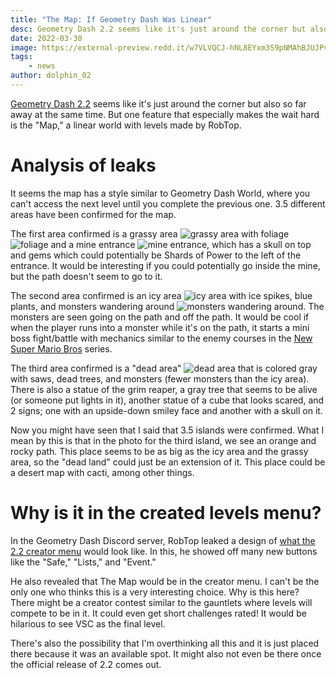```yaml
---
title: "The Map: If Geometry Dash Was Linear"
desc: Geometry Dash 2.2 seems like it's just around the corner but also so far away at the same time. But one feature that especially makes the wait hard is the "Map," a linear world with levels made by RobTop.
date: 2022-03-30
image: https://external-preview.redd.it/w7VLVQCJ-hNL8EYxm3S9pNMAhBJUJPvg33tvayDDRXc.png?width=640&crop=smart&format=pjpg&auto=webp&s=c7499e98ffe06e45b284b8dbfc893396a9aebe8b
tags: 
    - news
author: dolphin_02
---
```


[Geometry Dash 2.2](https://geometry-dash.fandom.com/wiki/Update_2.2) seems like it's just around the corner but also so far away at the same time. But one feature that especially makes the wait hard is the "Map," a linear world with levels made by RobTop.

# Analysis of leaks

It seems the map has a style similar to Geometry Dash World, where you can't access the next level until you complete the previous one. 3.5 different areas have been confirmed for the map. 

The first area confirmed is a grassy area ![grassy area](https://geometry-dash.fandom.com/wiki/Update_2.2?file=Update2.2MapPreview01.png) with foliage ![foliage](https://geometry-dash.fandom.com/wiki/Update_2.2?file=Update2.2MapPreview02.png) and a mine entrance ![mine entrance](https://geometry-dash.fandom.com/wiki/Update_2.2?file=Update2.2MapPreview03.png), which has a skull on top and gems which could potentially be Shards of Power to the left of the entrance. It would be interesting if you could potentially go inside the mine, but the path doesn't seem to go to it. 

The second area confirmed is an icy area ![icy area](https://geometry-dash.fandom.com/wiki/Update_2.2?file=Update2.2MapPreview04.png) with ice spikes, blue plants, and monsters wandering around ![monsters wandering around](https://discordapp.com/channels/398627612299362304/398627612299362306/938826494023721070). The monsters are seen going on the path and off the path. It would be cool if when the player runs into a monster while it's on the path, it starts a mini boss fight/battle with mechanics similar to the enemy courses in the [New Super Mario Bros](https://www.mariowiki.com/Enemy_Course) series.

The third area confirmed is a "dead area" ![dead area](https://geometry-dash.fandom.com/wiki/Update_2.2?file=Update2.2MapPreview06.jpg) that is colored gray with saws, dead trees, and monsters (fewer monsters than the icy area). There is also a statue of the grim reaper, a gray tree that seems to be alive (or someone put lights in it), another statue of a cube that looks scared, and 2 signs; one with an upside-down smiley face and another with a skull on it.

Now you might have seen that I said that 3.5 islands were confirmed. What I mean by this is that in the photo for the third island, we see an orange and rocky path. This place seems to be as big as the icy area and the grassy area, so the "dead land" could just be an extension of it. This place could be a desert map with cacti, among other things.

# Why is it in the created levels menu?

In the Geometry Dash Discord server, RobTop leaked a design of [what the 2.2 creator menu](/posts/hall-of-fame-will-be-removed/) would look like. In this, he showed off many new buttons like the "Safe," "Lists," and "Event."

He also revealed that The Map would be in the creator menu. I can't be the only one who thinks this is a very interesting choice. Why is this here? There might be a creator contest similar to the gauntlets where levels will compete to be in it. It could even get short challenges rated! It would be hilarious to see VSC as the final level.

There's also the possibility that I'm overthinking all this and it is just placed there because it was an available spot. It might also not even be there once the official release of 2.2 comes out.
